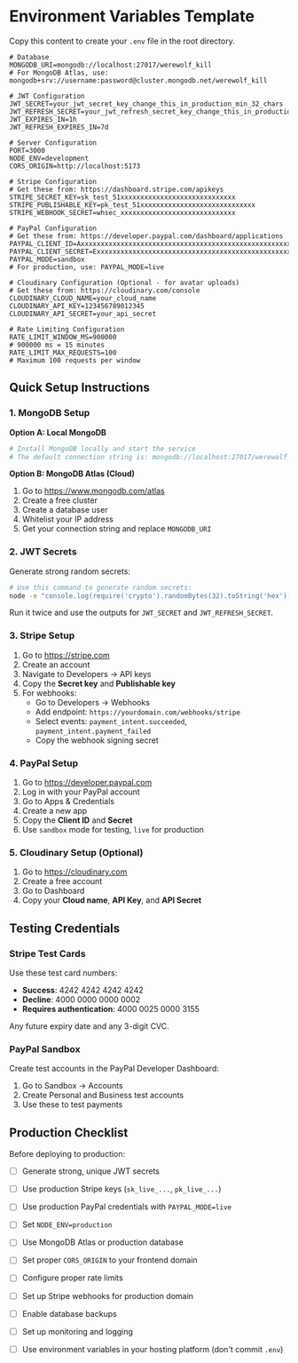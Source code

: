 # Environment Variables Template

Copy this content to create your `.env` file in the root directory.

```env
# Database
MONGODB_URI=mongodb://localhost:27017/werewolf_kill
# For MongoDB Atlas, use: mongodb+srv://username:password@cluster.mongodb.net/werewolf_kill

# JWT Configuration
JWT_SECRET=your_jwt_secret_key_change_this_in_production_min_32_chars
JWT_REFRESH_SECRET=your_jwt_refresh_secret_key_change_this_in_production_min_32_chars
JWT_EXPIRES_IN=1h
JWT_REFRESH_EXPIRES_IN=7d

# Server Configuration
PORT=3000
NODE_ENV=development
CORS_ORIGIN=http://localhost:5173

# Stripe Configuration
# Get these from: https://dashboard.stripe.com/apikeys
STRIPE_SECRET_KEY=sk_test_51xxxxxxxxxxxxxxxxxxxxxxxxxxxxx
STRIPE_PUBLISHABLE_KEY=pk_test_51xxxxxxxxxxxxxxxxxxxxxxxxxxxxx
STRIPE_WEBHOOK_SECRET=whsec_xxxxxxxxxxxxxxxxxxxxxxxxxxxxx

# PayPal Configuration
# Get these from: https://developer.paypal.com/dashboard/applications
PAYPAL_CLIENT_ID=AxxxxxxxxxxxxxxxxxxxxxxxxxxxxxxxxxxxxxxxxxxxxxxxxxxxxxxxxxxxxQ
PAYPAL_CLIENT_SECRET=ExxxxxxxxxxxxxxxxxxxxxxxxxxxxxxxxxxxxxxxxxxxxxxxxxxxxxxxxxxxxQ
PAYPAL_MODE=sandbox
# For production, use: PAYPAL_MODE=live

# Cloudinary Configuration (Optional - for avatar uploads)
# Get these from: https://cloudinary.com/console
CLOUDINARY_CLOUD_NAME=your_cloud_name
CLOUDINARY_API_KEY=123456789012345
CLOUDINARY_API_SECRET=your_api_secret

# Rate Limiting Configuration
RATE_LIMIT_WINDOW_MS=900000
# 900000 ms = 15 minutes
RATE_LIMIT_MAX_REQUESTS=100
# Maximum 100 requests per window
```

## Quick Setup Instructions

### 1. MongoDB Setup

**Option A: Local MongoDB**
```bash
# Install MongoDB locally and start the service
# The default connection string is: mongodb://localhost:27017/werewolf_kill
```

**Option B: MongoDB Atlas (Cloud)**
1. Go to https://www.mongodb.com/atlas
2. Create a free cluster
3. Create a database user
4. Whitelist your IP address
5. Get your connection string and replace `MONGODB_URI`

### 2. JWT Secrets

Generate strong random secrets:
```bash
# Use this command to generate random secrets:
node -e "console.log(require('crypto').randomBytes(32).toString('hex'))"
```

Run it twice and use the outputs for `JWT_SECRET` and `JWT_REFRESH_SECRET`.

### 3. Stripe Setup

1. Go to https://stripe.com
2. Create an account
3. Navigate to Developers → API keys
4. Copy the **Secret key** and **Publishable key**
5. For webhooks:
   - Go to Developers → Webhooks
   - Add endpoint: `https://yourdomain.com/webhooks/stripe`
   - Select events: `payment_intent.succeeded`, `payment_intent.payment_failed`
   - Copy the webhook signing secret

### 4. PayPal Setup

1. Go to https://developer.paypal.com
2. Log in with your PayPal account
3. Go to Apps & Credentials
4. Create a new app
5. Copy the **Client ID** and **Secret**
6. Use `sandbox` mode for testing, `live` for production

### 5. Cloudinary Setup (Optional)

1. Go to https://cloudinary.com
2. Create a free account
3. Go to Dashboard
4. Copy your **Cloud name**, **API Key**, and **API Secret**

## Testing Credentials

### Stripe Test Cards

Use these test card numbers:
- **Success**: 4242 4242 4242 4242
- **Decline**: 4000 0000 0000 0002
- **Requires authentication**: 4000 0025 0000 3155

Any future expiry date and any 3-digit CVC.

### PayPal Sandbox

Create test accounts in the PayPal Developer Dashboard:
1. Go to Sandbox → Accounts
2. Create Personal and Business test accounts
3. Use these to test payments

## Production Checklist

Before deploying to production:

- [ ] Generate strong, unique JWT secrets
- [ ] Use production Stripe keys (`sk_live_...`, `pk_live_...`)
- [ ] Use production PayPal credentials with `PAYPAL_MODE=live`
- [ ] Set `NODE_ENV=production`
- [ ] Use MongoDB Atlas or production database
- [ ] Set proper `CORS_ORIGIN` to your frontend domain
- [ ] Configure proper rate limits
- [ ] Set up Stripe webhooks for production domain
- [ ] Enable database backups
- [ ] Set up monitoring and logging
- [ ] Use environment variables in your hosting platform (don't commit `.env`)

